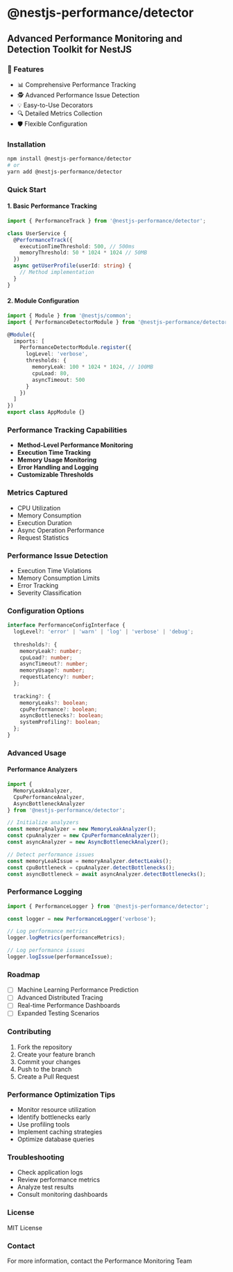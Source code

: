 # @nestjs-performance/detector

## Advanced Performance Monitoring and Detection Toolkit for NestJS

### 🚀 Features

- 📊 Comprehensive Performance Tracking
- 🕵️ Advanced Performance Issue Detection
- 💡 Easy-to-Use Decorators
- 🔍 Detailed Metrics Collection
- 🛡️ Flexible Configuration

### Installation

```bash
npm install @nestjs-performance/detector
# or
yarn add @nestjs-performance/detector
```

### Quick Start

#### 1. Basic Performance Tracking

```typescript
import { PerformanceTrack } from '@nestjs-performance/detector';

class UserService {
  @PerformanceTrack({
    executionTimeThreshold: 500, // 500ms
    memoryThreshold: 50 * 1024 * 1024 // 50MB
  })
  async getUserProfile(userId: string) {
    // Method implementation
  }
}
```

#### 2. Module Configuration

```typescript
import { Module } from '@nestjs/common';
import { PerformanceDetectorModule } from '@nestjs-performance/detector';

@Module({
  imports: [
    PerformanceDetectorModule.register({
      logLevel: 'verbose',
      thresholds: {
        memoryLeak: 100 * 1024 * 1024, // 100MB
        cpuLoad: 80,
        asyncTimeout: 500
      }
    })
  ]
})
export class AppModule {}
```

### Performance Tracking Capabilities

- **Method-Level Performance Monitoring**
- **Execution Time Tracking**
- **Memory Usage Monitoring**
- **Error Handling and Logging**
- **Customizable Thresholds**

### Metrics Captured

- CPU Utilization
- Memory Consumption
- Execution Duration
- Async Operation Performance
- Request Statistics

### Performance Issue Detection

- Execution Time Violations
- Memory Consumption Limits
- Error Tracking
- Severity Classification

### Configuration Options

```typescript
interface PerformanceConfigInterface {
  logLevel?: 'error' | 'warn' | 'log' | 'verbose' | 'debug';
  
  thresholds?: {
    memoryLeak?: number;
    cpuLoad?: number;
    asyncTimeout?: number;
    memoryUsage?: number;
    requestLatency?: number;
  };
  
  tracking?: {
    memoryLeaks?: boolean;
    cpuPerformance?: boolean;
    asyncBottlenecks?: boolean;
    systemProfiling?: boolean;
  };
}
```

### Advanced Usage

#### Performance Analyzers

```typescript
import { 
  MemoryLeakAnalyzer, 
  CpuPerformanceAnalyzer,
  AsyncBottleneckAnalyzer 
} from '@nestjs-performance/detector';

// Initialize analyzers
const memoryAnalyzer = new MemoryLeakAnalyzer();
const cpuAnalyzer = new CpuPerformanceAnalyzer();
const asyncAnalyzer = new AsyncBottleneckAnalyzer();

// Detect performance issues
const memoryLeakIssue = memoryAnalyzer.detectLeaks();
const cpuBottleneck = cpuAnalyzer.detectBottlenecks();
const asyncBottleneck = await asyncAnalyzer.detectBottlenecks();
```

### Performance Logging

```typescript
import { PerformanceLogger } from '@nestjs-performance/detector';

const logger = new PerformanceLogger('verbose');

// Log performance metrics
logger.logMetrics(performanceMetrics);

// Log performance issues
logger.logIssue(performanceIssue);
```

### Roadmap

- [ ] Machine Learning Performance Prediction
- [ ] Advanced Distributed Tracing
- [ ] Real-time Performance Dashboards
- [ ] Expanded Testing Scenarios

### Contributing

1. Fork the repository
2. Create your feature branch
3. Commit your changes
4. Push to the branch
5. Create a Pull Request

### Performance Optimization Tips

- Monitor resource utilization
- Identify bottlenecks early
- Use profiling tools
- Implement caching strategies
- Optimize database queries

### Troubleshooting

- Check application logs
- Review performance metrics
- Analyze test results
- Consult monitoring dashboards

### License

MIT License

### Contact

For more information, contact the Performance Monitoring Team
